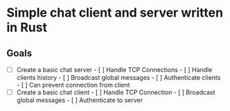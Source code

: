# Simple chat client and server written in Rust

## Goals
- [ ] Create a basic chat server
        - [ ] Handle TCP Connections
        - [ ] Handle clients history
        - [ ] Broadcast global messages
        - [ ] Authenticate clients
        - [ ] Can prevent connection from client
- [ ] Create a basic chat client
        - [ ] Handle TCP Connection
        - [ ] Broadcast global messages
        - [ ] Authenticate to server
